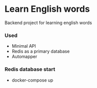 # Learn English words

Backend project for learning english words

### Used

* Minimal API
* Redis as a primary database
* Automapper

### Redis database start

* docker-compose up
